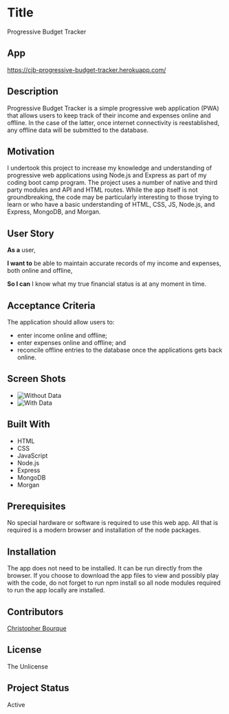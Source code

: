 # Title
Progressive Budget Tracker


## App
https://cjb-progressive-budget-tracker.herokuapp.com/


## Description
Progressive Budget Tracker is a simple progressive web application (PWA) that allows users to keep track of their income and expenses online and offline.  In the case of the latter, once internet connectivity is reestablished, any offline data will be submitted to the database.


## Motivation
I undertook this project to increase my knowledge and understanding of progressive web applications using Node.js and Express as part of my coding boot camp program.  The project uses a number of native and third party modules and API and HTML routes.  While the app itself is not groundbreaking, the code may be particularly interesting to those trying to learn or who have a basic understanding of HTML, CSS, JS, Node.js, and Express, MongoDB, and Morgan.


## User Story
**As a** user,

**I want to** be able to maintain accurate records of my income and expenses, both online and offline,

**So I can** I know what my true financial status is at any moment in time.


## Acceptance Criteria
The application should allow users to:
+ enter income online and offline;
+ enter expenses online and offline; and
+ reconcile offline entries to the database once the applications gets back online.


## Screen Shots
+ ![Without Data]("./screenshots/without-data.jpg")
+ ![With Data]("./screenshots/with-data.jpg")


## Built With
+ HTML
+ CSS
+ JavaScript
+ Node.js
+ Express
+ MongoDB
+ Morgan


## Prerequisites
No special hardware or software is required to use this web app.  All that is required is a modern browser and installation of the node packages.


## Installation
The app does not need to be installed.  It can be run directly from the browser.  If you choose to download the app files to view and possibly play with the code, do not forget to run npm install so all node modules required to run the app locally are installed.


## Contributors
[Christopher Bourque](https://github.com/christopherjbourque)


## License
The Unlicense


## Project Status
Active